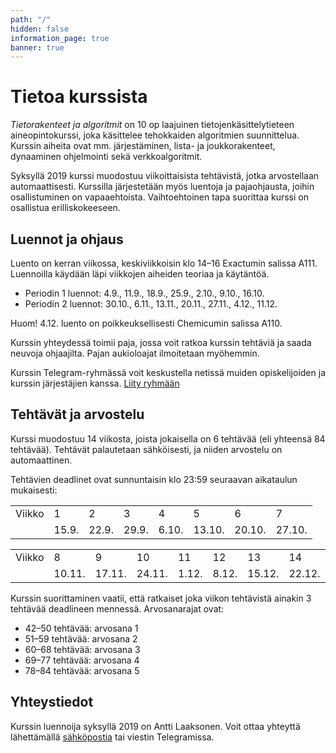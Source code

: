 ```yaml
---
path: "/"
hidden: false
information_page: true
banner: true
---
```


# Tietoa kurssista

_Tietorakenteet ja algoritmit_ on 10 op laajuinen
tietojenkäsittelytieteen aineopintokurssi,
joka käsittelee tehokkaiden algoritmien suunnittelua.
Kurssin aiheita ovat mm. järjestäminen,
lista- ja joukkorakenteet,
dynaaminen ohjelmointi sekä verkkoalgoritmit.

Syksyllä 2019 kurssi muodostuu viikoittaisista tehtävistä,
jotka arvostellaan automaattisesti.
Kurssilla järjestetään myös luentoja ja pajaohjausta,
joihin osallistuminen on vapaaehtoista.
Vaihtoehtoinen tapa suorittaa kurssi on osallistua erilliskokeeseen.

## Luennot ja ohjaus

Luento on kerran viikossa, keskiviikkoisin klo 14–16 Exactumin salissa A111.
Luennoilla käydään läpi viikkojen aiheiden teoriaa ja käytäntöä.

* Periodin 1 luennot: 4.9., 11.9., 18.9., 25.9., 2.10., 9.10., 16.10.
* Periodin 2 luennot: 30.10., 6.11., 13.11., 20.11., 27.11., 4.12., 11.12.

Huom! 4.12. luento on poikkeuksellisesti Chemicumin salissa A110.

Kurssin yhteydessä toimii paja, jossa voit ratkoa kurssin tehtäviä ja saada
neuvoja ohjaajilta. Pajan aukioloajat ilmoitetaan myöhemmin.

Kurssin Telegram-ryhmässä voit keskustella netissä muiden opiskelijoiden ja
kurssin järjestäjien kanssa. [Liity ryhmään](https://t.me/tiratg)

## Tehtävät ja arvostelu

Kurssi muodostuu 14 viikosta, joista jokaisella on 6 tehtävää
(eli yhteensä 84 tehtävää).
Tehtävät palautetaan sähköisesti, ja niiden arvostelu on automaattinen.

Tehtävien deadlinet ovat sunnuntaisin klo 23:59
seuraavan aikataulun mukaisesti:

<table>
<tr><td>Viikko</td>
<td>1</td>
<td>2</td>
<td>3</td>
<td>4</td>
<td>5</td>
<td>6</td>
<td>7</td>
</tr>
<tr><td></td>
<td>15.9.</td>
<td>22.9.</td>
<td>29.9.</td>
<td>6.10.</td>
<td>13.10.</td>
<td>20.10.</td>
<td>27.10.</td>
</tr>
</table>

<table>
<tr><td>Viikko</td>
<td>8</td>
<td>9</td>
<td>10</td>
<td>11</td>
<td>12</td>
<td>13</td>
<td>14</td>
</tr>
<tr><td></td>
<td>10.11.</td>
<td>17.11.</td>
<td>24.11.</td>
<td>1.12.</td>
<td>8.12.</td>
<td>15.12.</td>
<td>22.12.</td>
</tr>
</table>

Kurssin suorittaminen vaatii,
että ratkaiset joka viikon tehtävistä ainakin 3 tehtävää
deadlineen mennessä. Arvosanarajat ovat:

* 42–50 tehtävää: arvosana 1
* 51–59 tehtävää: arvosana 2
* 60–68 tehtävää: arvosana 3
* 69–77 tehtävää: arvosana 4
* 78–84 tehtävää: arvosana 5

## Yhteystiedot

Kurssin luennoija syksyllä 2019 on Antti Laaksonen.
Voit ottaa yhteyttä lähettämällä [sähköpostia](mailto:ahslaaks@cs.helsinki.fi)
tai viestin Telegramissa. 
